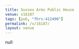 ```yaml
---
title: Sussex Arms Public House
venue: v16187
tags: [pub, "fhrs:412490"]
permalink: /v/16187/
layout: venue
---
```

null
